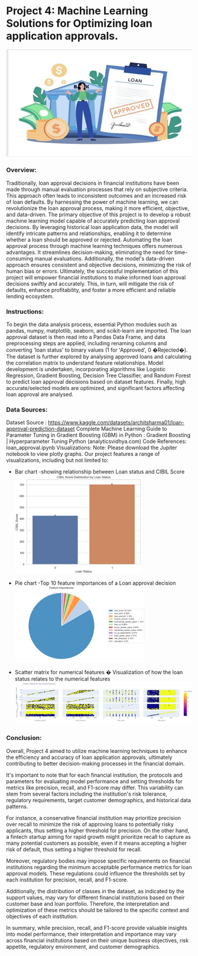 # Project 4: Machine Learning Solutions for Optimizing loan application approvals.
![Alt text](Images/Picture1.png)

### Overview:
Traditionally, loan approval decisions in financial institutions have been made through manual evaluation processes that rely on subjective criteria. This approach often leads to inconsistent outcomes and an increased risk of loan defaults. By harnessing the power of machine learning, we can revolutionize the loan approval process, making it more efficient, objective, and data-driven.
The primary objective of this project is to develop a robust machine learning model capable of accurately predicting loan approval decisions. By leveraging historical loan application data, the model will identify intricate patterns and relationships, enabling it to determine whether a loan should be approved or rejected.
Automating the loan approval process through machine learning techniques offers numerous advantages. It streamlines decision-making, eliminating the need for time-consuming manual evaluations. Additionally, the model's data-driven approach ensures consistent and objective decisions, minimizing the risk of human bias or errors.
Ultimately, the successful implementation of this project will empower financial institutions to make informed loan approval decisions swiftly and accurately. This, in turn, will mitigate the risk of defaults, enhance profitability, and foster a more efficient and reliable lending ecosystem.

### Instructions:
To begin the data analysis process, essential Python modules such as pandas, numpy, matplotlib, seaborn, and scikit-learn are imported. The loan approval dataset is then read into a Pandas Data Frame, and data preprocessing steps are applied, including renaming columns and converting 'loan status' to binary values (1 for 'Approved', 0 �Rejected�). The dataset is further explored by analysing approved loans and calculating the correlation matrix to understand feature relationships. Model development is undertaken, incorporating algorithms like Logistic Regression, Gradient Boosting, Decision Tree Classifier, and Random Forest to predict loan approval decisions based on dataset features. Finally, high accurate/selected models are optimized, and significant factors affecting loan approval are analysed.

### Data Sources:
Dataset  Source :  https://www.kaggle.com/datasets/architsharma01/loan-approval-prediction-dataset
Complete Machine Learning Guide to Parameter Tuning in Gradient Boosting (GBM) in Python : Gradient Boosting | Hyperparameter Tuning Python (analyticsvidhya.com)
Code References: loan_approval.ipynb
Visualizations:
Note: Please download the Jupiter notebook to view plotly graphs.
Our project features a range of visualizations, including but not limited to:
* Bar chart -showing relationship between Loan status and CIBIL Score 
![Alt text](Images/Picture2.png)

* Pie chart -Top 10 feature importances of a Loan approval decision
![Alt text](Images/Picture3.png)

* Scatter matrix for numerical features � Visualization of how the loan status relates to the numerical features 
![Alt text](Images/Picture4.png)

### Conclusion:
Overall, Project 4 aimed to utilize machine learning techniques to enhance the efficiency and accuracy of loan application approvals, ultimately contributing to better decision-making processes in the financial domain.

It's important to note that for each financial institution, the protocols and parameters for evaluating model performance and setting thresholds for metrics like precision, recall, and F1-score may differ. This variability can stem from several factors including the institution's risk tolerance, regulatory requirements, target customer demographics, and historical data patterns.

For instance, a conservative financial institution may prioritize precision over recall to minimize the risk of approving loans to potentially risky applicants, thus setting a higher threshold for precision. On the other hand, a fintech startup aiming for rapid growth might prioritize recall to capture as many potential customers as possible, even if it means accepting a higher risk of default, thus setting a higher threshold for recall.

Moreover, regulatory bodies may impose specific requirements on financial institutions regarding the minimum acceptable performance metrics for loan approval models. These regulations could influence the thresholds set by each institution for precision, recall, and F1-score.

Additionally, the distribution of classes in the dataset, as indicated by the support values, may vary for different financial institutions based on their customer base and loan portfolio. Therefore, the interpretation and optimization of these metrics should be tailored to the specific context and objectives of each institution.

In summary, while precision, recall, and F1-score provide valuable insights into model performance, their interpretation and importance may vary across financial institutions based on their unique business objectives, risk appetite, regulatory environment, and customer demographics.






